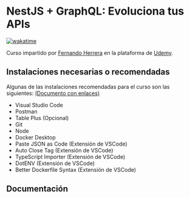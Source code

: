 # NestJS + GraphQL: Evoluciona tus APIs

[![wakatime](https://wakatime.com/badge/user/8ef73281-6d0a-4758-af11-fd880ca3009c/project/108f5f4d-9853-4588-9df8-159095740a96.svg?style=for-the-badge)](https://wakatime.com/badge/user/8ef73281-6d0a-4758-af11-fd880ca3009c/project/108f5f4d-9853-4588-9df8-159095740a96)

Curso impartido por [Fernando Herrera](https://fernando-herrera.com/#/) en la plataforma de [Udemy](https://www.udemy.com/course/nest-graphql/).

## Instalaciones necesarias o recomendadas

Algunas de las instalaciones recomendadas para el curso son las siguientes: [(Documento con enlaces)](https://gist.github.com/Klerith/bd9f9c0aaaf06037e042e1f0b6f2aa5c)

- Visual Studio Code
- Postman
- Table Plus (Opcional)
- Git
- Node
- Docker Desktop
- Paste JSON as Code (Extensión de VSCode)
- Auto Close Tag (Extensión de VSCode)
- TypeScript Importer (Extensión de VSCode)
- DotENV (Extensión de VSCode)
- Better Dockerfile Syntax (Extensión de VSCode)

## Documentación
